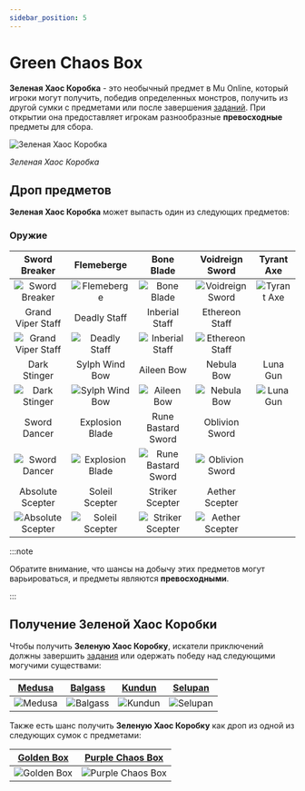 ```yaml
---
sidebar_position: 5
---
```


# Green Chaos Box

**Зеленая Хаос Коробка** - это необычный предмет в Mu Online, который игроки могут получить, победив определенных монстров, получить из другой сумки с предметами или после завершения [заданий](/gameplay-systems/quest-system). При открытии она предоставляет игрокам разнообразные **превосходные** предметы для сбора.

![Зеленая Хаос Коробка](/img/items/item-bags/green-chaos-box.png)

_Зеленая Хаос Коробка_

## Дроп предметов

**Зеленая Хаос Коробка** может выпасть один из следующих предметов:

### Оружие

|                         Sword Breaker                         |                        Flemeberge                         |                           Bone Blade                            |                      Voidreign Sword                      |                  Tyrant Axe                   |
| :-----------------------------------------------------------: | :-------------------------------------------------------: | :-------------------------------------------------------------: | :-------------------------------------------------------: | :-------------------------------------------: |
|     ![Sword Breaker](/img/items/swords/sword-breaker.png)     |      ![Flemeberge](/img/items/swords/flameberge.png)      |         ![Bone Blade](/img/items/swords/bone-blade.png)         | ![Voidreign Sword](/img/items/swords/voidreign-sword.jpg) | ![Tyrant Axe](/img/items/axes/tyrant-axe.jpg) |
|                       Grand Viper Staff                       |                       Deadly Staff                        |                         Inberial Staff                          |                      Ethereon Staff                       |                                               |
| ![Grand Viper Staff](/img/items/staffs/grand-viper-staff.png) |    ![Deadly Staff](/img/items/staffs/deadly-staff.png)    |     ![Inberial Staff](/img/items/staffs/inberial-staff.png)     |  ![Ethereon Staff](/img/items/staffs/ethereon-staff.jpg)  |                                               |
|                         Dark Stinger                          |                      Sylph Wind Bow                       |                           Aileen Bow                            |                        Nebula Bow                         |                   Luna Gun                    |
|       ![Dark Stinger](/img/items/bows/dark-stinger.png)       |   ![Sylph Wind Bow](/img/items/bows/sylph-wind-bow.png)   |          ![Aileen Bow](/img/items/bows/aileen-bow.png)          |       ![Nebula Bow](/img/items/bows/nebula-bow.jpg)       |   ![Luna Gun](/img/items/bows/luna-gun.jpg)   |
|                         Sword Dancer                          |                      Explosion Blade                      |                       Rune Bastard Sword                        |                      Oblivion Sword                       |
|      ![Sword Dancer](/img/items/swords/sword-dancer.png)      | ![Explosion Blade](/img/items/swords/explosion-blade.png) | ![Rune Bastard Sword](/img/items/swords/rune-bastard-sword.png) |  ![Oblivion Sword](/img/items/swords/oblivion-sword.jpg)  |
|                       Absolute Scepter                        |                      Soleil Scepter                       |                         Striker Scepter                         |                      Aether Scepter                       |
| ![Absolute Scepter](/img/items/scepters/absolute-scepter.png) | ![Soleil Scepter](/img/items/scepters/soleil-scepter.png) |   ![Striker Scepter](/img/items/scepters/striker-scepter.png)   | ![Aether Scepter](/img/items/scepters/aether-scepter.jpg) |

:::note

Обратите внимание, что шансы на добычу этих предметов могут варьироваться, и предметы являются **превосходными**.

:::

## Получение Зеленой Хаос Коробки

Чтобы получить **Зеленую Хаос Коробку**, искатели приключений должны завершить [задания](/gameplay-systems/quest-system) или одержать победу над следующими могучими существами:

|     [Medusa](/special-monsters/bosses/medusa)      |     [Balgass](/special-monsters/bosses/balgass)      | [Kundun](/special-monsters/bosses/kundun)  |     [Selupan](/special-monsters/bosses/selupan)      |
| :------------------------------------------------: | :--------------------------------------------------: | :----------------------------------------: | :--------------------------------------------------: |
| ![Medusa](/img/monsters/special/bosses/medusa.jpg) | ![Balgass](/img/monsters/special/bosses/balgass.jpg) | ![Kundun](/img/monsters/kalima/kundun.jpg) | ![Selupan](/img/monsters/special/bosses/selupan.jpg) |

Также есть шанс получить **Зеленую Хаос Коробку** как дроп из одной из следующих сумок с предметами:

|   [Golden Box](/items/item-bags/misc/golden-box)   |   [Purple Chaos Box](/items/item-bags/misc/purple-chaos-box)   |
| :------------------------------------------------: | :------------------------------------------------------------: |
| ![Golden Box](/img/items/item-bags/golden-box.png) | ![Purple Chaos Box](/img/items/item-bags/purple-chaos-box.png) |
